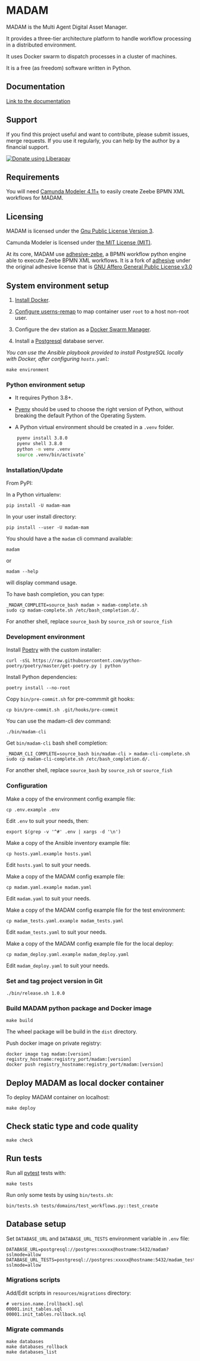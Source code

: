 # MADAM

MADAM is the Multi Agent Digital Asset Manager.

It provides a three-tier architecture platform to handle workflow processing in a distributed environment.

It uses Docker swarm to dispatch processes in a cluster of machines.

It is a free (as freedom) software written in Python.

## Documentation

[Link to the documentation](https://m5231.gitlab.io/documentation/)

## Support

If you find this project useful and want to contribute, please submit issues, merge requests. If you use it regularly,
you can help by the author by a financial support.

<script src="https://liberapay.com/vit/widgets/button.js"></script>
<noscript><a href="https://liberapay.com/vit/donate"><img alt="Donate using Liberapay" src="https://liberapay.com/assets/widgets/donate.svg"></a></noscript>

## Requirements

You will need [Camunda Modeler 4.11+](https://github.com/camunda/camunda-modeler/releases) to easily create
Zeebe BPMN XML workflows for MADAM.

## Licensing

MADAM is licensed under the [Gnu Public License Version 3](https://www.gnu.org/licenses/gpl-3.0.en.html).

Camunda Modeler is licensed under [the MIT License (MIT)](https://mit-license.org/).

At its core, MADAM use [adhesive-zebe](https://github.com/vtexier/adhesive), a BPMN workflow python engine able to
execute Zeebe BPMN XML workflows. It is a fork of [adhesive](https://github.com/germaniumhq/adhesive) under
the original adhesive license that is [GNU Affero General Public License v3.0](https://www.gnu.org/licenses/agpl-3.0.en.html)

## System environment setup

1. [Install Docker](https://docs.docker.com/engine/install/).

2. [Configure userns-remap](https://docs.docker.com/engine/security/userns-remap/) to map container user `root` to a
   host non-root user.

3. Configure the dev station as a [Docker Swarm Manager](https://docs.docker.com/engine/swarm/).

4. Install a [Postgresql](https://www.postgresql.org/download/) database server.
   
_You can use the Ansible playbook provided to install PostgreSQL locally with Docker,
after configuring `hosts.yaml`:_

    make environment

### Python environment setup

* It requires Python 3.8+.

* [Pyenv](https://github.com/pyenv/pyenv) should be used to choose the right version of Python, without breaking the
  default Python of the Operating System.

* A Python virtual environment should be created in a `.venv` folder.

```bash
    pyenv install 3.8.0
    pyenv shell 3.8.0
    python -m venv .venv 
    source .venv/bin/activate`
```

### Installation/Update

From PyPI:

In a Python virtualenv:

    pip install -U madam-mam

In your user install directory:

    pip install --user -U madam-mam

You should have a the `madam` cli command available:

    madam

or

    madam --help

will display command usage.

To have bash completion, you can type:

    _MADAM_COMPLETE=source_bash madam > madam-complete.sh
    sudo cp madam-complete.sh /etc/bash_completion.d/.

For another shell, replace `source_bash` by `source_zsh` or `source_fish`

### Development environment

Install [Poetry](https://python-poetry.org/) with the custom installer:

    curl -sSL https://raw.githubusercontent.com/python-poetry/poetry/master/get-poetry.py | python

Install Python dependencies:

    poetry install --no-root

Copy `bin/pre-commit.sh` for pre-commmit git hooks:

    cp bin/pre-commit.sh .git/hooks/pre-commit

You can use the madam-cli dev command:

    ./bin/madam-cli

Get `bin/madam-cli` bash shell completion:

    _MADAM_CLI_COMPLETE=source_bash bin/madam-cli > madam-cli-complete.sh
    sudo cp madam-cli-complete.sh /etc/bash_completion.d/.

For another shell, replace `source_bash` by `source_zsh` or `source_fish`

### Configuration

Make a copy of the environment config example file:

    cp .env.example .env

Edit `.env` to suit your needs, then:

    export $(grep -v '^#' .env | xargs -d '\n')

Make a copy of the Ansible inventory example file:

    cp hosts.yaml.example hosts.yaml

Edit `hosts.yaml` to suit your needs.

Make a copy of the MADAM config example file:

    cp madam.yaml.example madam.yaml

Edit `madam.yaml` to suit your needs.

Make a copy of the MADAM config example file for the test environment:

    cp madam_tests.yaml.example madam_tests.yaml

Edit `madam_tests.yaml` to suit your needs.

Make a copy of the MADAM config example file for the local deploy:

    cp madam_deploy.yaml.example madam_deploy.yaml

Edit `madam_deploy.yaml` to suit your needs.

### Set and tag project version in Git

    ./bin/release.sh 1.0.0

### Build MADAM python package and Docker image

    make build

The wheel package will be build in the `dist` directory.

Push docker image on private registry:

    docker image tag madam:[version] registry_hostname:registry_port/madam:[version]
    docker push registry_hostname:registry_port/madam:[version]

## Deploy MADAM as local docker container

To deploy MADAM container on localhost:

    make deploy

## Check static type and code quality

    make check

## Run tests

Run all [pytest](https://docs.pytest.org) tests with:

    make tests

Run only some tests by using `bin/tests.sh`:

    bin/tests.sh tests/domains/test_workflows.py::test_create

## Database setup

Set `DATABASE_URL` and `DATABASE_URL_TESTS` environment variable in `.env` file:

    DATABASE_URL=postgresql://postgres:xxxxx@hostname:5432/madam?sslmode=allow
    DATABASE_URL_TESTS=postgresql://postgres:xxxxx@hostname:5432/madam_tests?sslmode=allow

### Migrations scripts

Add/Edit scripts in `resources/migrations` directory:

    # version.name.[rollback].sql
    00001.init_tables.sql
    00001.init_tables.rollback.sql

### Migrate commands

    make databases
    make databases_rollback
    make databases_list
